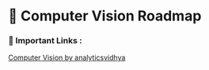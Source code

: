 # 🔰 Computer Vision Roadmap

### 🔗 Important Links : 
[Computer Vision by analyticsvidhya](https://www.analyticsvidhya.com/blog/2020/01/computer-vision-learning-path-2020/)
